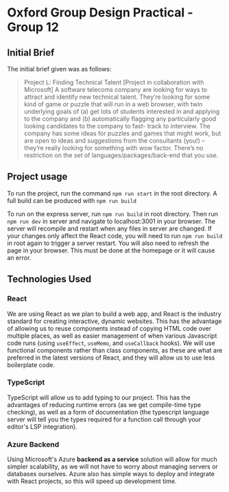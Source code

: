 # Oxford Group Design Practical - Group 12

## Initial Brief

The initial brief given was as follows:

> Project L: Finding Technical Talent [Project in collaboration with Microsoft]
> A software telecoms company are looking for ways to attract and identify new technical talent.
> They’re looking for some kind of game or puzzle that will run in a web browser, with twin underlying goals of (a) get lots of students interested in and applying to the company and (b) automatically flagging any particularly good looking candidates to the company to fast- track to interview.
> The company has some ideas for puzzles and games that might work, but are open to ideas and suggestions from the consultants (you!) – they’re really looking for something with wow factor.
> There’s no restriction on the set of languages/packages/back-end that you use.

## Project usage

To run the project, run the command `npm run start` in the root directory. A full build can be produced with `npm run build`

To run on the express server, run `npm run build` in root directory.
Then run `npm run dev` in server and navigate to localhost:3001 in your browser.
The server will recompile and restart when any files in server are changed.
If your changes only affect the React code, you will need to run `npm run build` in root again to trigger a server restart.
You will also need to refresh the page in your browser. This must be done at the homepage or it will cause an error.

## Technologies Used

### React

We are using React as we plan to build a web app, and React is the industry standard for creating interactive, dynamic websites. This has the advantage of allowing us to reuse components instead of copying HTML code over multiple places, as well as easier management of when various Javascript code runs (using `useEffect`, `useMemo`, and `useCallback` hooks). We will use functional components rather than class components, as these are what are preferred in the latest versions of React, and they will allow us to use less boilerplate code.

### TypeScript

TypeScript will allow us to add typing to our project. This has the advantages of reducing runtime errors (as we get compile-time type checking), as well as a form of documentation (the typescript language server will tell you the types required for a function call through your editor's LSP integration).

### Azure Backend

Using Microsoft's Azure **backend as a service** solution will allow for much simpler scalability, as we will not have to worry about managing servers or databases ourselves. Azure also has simple ways to deploy and integrate with React projects, so this will speed up development time. 
